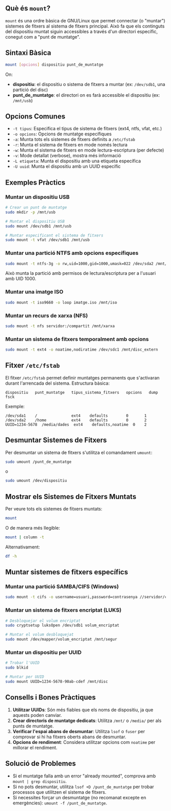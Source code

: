 ## Què és `mount`?

`mount` és una ordre bàsica de GNU/Linux que permet connectar (o "muntar") sistemes de fitxers al sistema de fitxers principal. Això fa que els continguts del dispositiu muntat siguin accessibles a través d'un directori específic, conegut com a "punt de muntatge".

## Sintaxi Bàsica

```bash
mount [opcions] dispositiu punt_de_muntatge
```

On:

- **dispositiu**: el dispositiu o sistema de fitxers a muntar (ex: `/dev/sdb1`, una partició del disc)
- **punt_de_muntatge**: el directori on es farà accessible el dispositiu (ex: `/mnt/usb`)

## Opcions Comunes

- `-t tipus`: Especifica el tipus de sistema de fitxers (ext4, ntfs, vfat, etc.)
- `-o opcions`: Opcions de muntatge específiques
- `-a`: Munta tots els sistemes de fitxers definits a `/etc/fstab`
- `-r`: Munta el sistema de fitxers en mode només lectura
- `-w`: Munta el sistema de fitxers en mode lectura-escriptura (per defecte)
- `-v`: Mode detallat (verbose), mostra més informació
- `-L etiqueta`: Munta el dispositiu amb una etiqueta específica
- `-U uuid`: Munta el dispositiu amb un UUID específic

## Exemples Pràctics

### Muntar un dispositiu USB

```bash
# Crear un punt de muntatge
sudo mkdir -p /mnt/usb

# Muntar el dispositiu USB
sudo mount /dev/sdb1 /mnt/usb

# Muntar especificant el sistema de fitxers
sudo mount -t vfat /dev/sdb1 /mnt/usb
```

### Muntar una partició NTFS amb opcions específiques

```bash
sudo mount -t ntfs-3g -o rw,uid=1000,gid=1000,umask=022 /dev/sda2 /mnt/windows
```

Això munta la partició amb permisos de lectura/escriptura per a l'usuari amb UID 1000.

### Muntar una imatge ISO

```bash
sudo mount -t iso9660 -o loop imatge.iso /mnt/iso
```

### Muntar un recurs de xarxa (NFS)

```bash
sudo mount -t nfs servidor:/compartit /mnt/xarxa
```

### Muntar un sistema de fitxers temporalment amb opcions

```bash
sudo mount -t ext4 -o noatime,nodiratime /dev/sdc1 /mnt/disc_extern
```

## Fitxer `/etc/fstab`

El fitxer `/etc/fstab` permet definir muntatges permanents que s'activaran durant l'arrencada del sistema. Estructura bàsica:

```
dispositiu   punt_muntatge   tipus_sistema_fitxers   opcions   dump   fsck
```

Exemple:

```
/dev/sda1    /               ext4    defaults        0       1
/dev/sda2    /home           ext4    defaults        0       2
UUID=1234-5678  /media/dades  ext4    defaults,noatime  0    2
```

## Desmuntar Sistemes de Fitxers

Per desmuntar un sistema de fitxers s'utilitza el comandament `umount`:

```bash
sudo umount /punt_de_muntatge
```

o

```bash
sudo umount /dev/dispositiu
```

## Mostrar els Sistemes de Fitxers Muntats

Per veure tots els sistemes de fitxers muntats:

```bash
mount
```

O de manera més llegible:

```bash
mount | column -t
```

Alternativament:

```bash
df -h
```

## Muntar sistemes de fitxers específics

### Muntar una partició SAMBA/CIFS (Windows)

```bash
sudo mount -t cifs -o username=usuari,password=contrasenya //servidor/compartit /mnt/win_compartit
```

### Muntar un sistema de fitxers encriptat (LUKS)

```bash
# Desbloquejar el volum encriptat
sudo cryptsetup luksOpen /dev/sdb1 volum_encriptat

# Muntar el volum desbloquejat
sudo mount /dev/mapper/volum_encriptat /mnt/segur
```

### Muntar un dispositiu per UUID

```bash
# Trobar l'UUID
sudo blkid

# Muntar per UUID
sudo mount UUID=1234-5678-90ab-cdef /mnt/disc
```

## Consells i Bones Pràctiques

1. **Utilitzar UUIDs**: Són més fiables que els noms de dispositiu, ja que aquests poden canviar.
2. **Crear directoris de muntatge dedicats**: Utilitza `/mnt/` o `/media/` per als punts de muntatge.
3. **Verificar l'espai abans de desmuntar**: Utilitza `lsof` o `fuser` per comprovar si hi ha fitxers oberts abans de desmuntar.
4. **Opcions de rendiment**: Considera utilitzar opcions com `noatime` per millorar el rendiment.

## Solució de Problemes

- Si el muntatge falla amb un error "already mounted", comprova amb `mount | grep dispositiu`.
- Si no pots desmuntar, utilitza `lsof +D /punt_de_muntatge` per trobar processos que utilitzen el sistema de fitxers.
- Si necessites forçar un desmuntatge (no recomanat excepte en emergències): `umount -f /punt_de_muntatge`.
